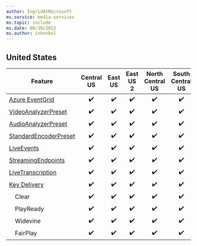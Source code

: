 ```yaml
---
author: IngridAtMicrosoft
ms.service: media-services
ms.topic: include
ms.date: 08/30/2022
ms.author: inhenkel
---
```


<!--Feature availability in region-->

## United States

| Feature | Central US | East US | East US 2 | North Central US | South Central US | West US | West US 2 | West US 3 | West Central US |
| ------- | :--------: | :-----: | :-------: | :--------------: | :--------------: | :-----: | :-------: | :-------: | :-------------: |
| [Azure EventGrid](../monitoring/reacting-to-media-services-events.md)|&#10004;&#65039;|&#10004;&#65039;|&#10004;&#65039;|&#10004;&#65039;|&#10004;&#65039;|&#10004;&#65039;|&#10004;&#65039;|&#10004;&#65039;|&#10004;&#65039;|
| [VideoAnalyzerPreset](../analyze-video-audio-files-concept.md)       |&#10004;&#65039;|&#10004;&#65039;|&#10004;&#65039;|&#10004;&#65039;|&#10004;&#65039;|&#10004;&#65039;|&#10004;&#65039;|&#10004;&#65039;|&#10004;&#65039;|
| [AudioAnalyzerPreset](../analyze-video-audio-files-concept.md)       |&#10004;&#65039;|&#10004;&#65039;|&#10004;&#65039;|&#10004;&#65039;|&#10004;&#65039;|&#10004;&#65039;|&#10004;&#65039;|&#10004;&#65039;|&#10004;&#65039;|
| [StandardEncoderPreset](../encode-concept.md)                        |&#10004;&#65039;|&#10004;&#65039;|&#10004;&#65039;|&#10004;&#65039;|&#10004;&#65039;|&#10004;&#65039;|&#10004;&#65039;|&#10004;&#65039;|&#10004;&#65039;|
| [LiveEvents](../stream-live-streaming-concept.md)                    |&#10004;&#65039;|&#10004;&#65039;|&#10004;&#65039;|&#10004;&#65039;|&#10004;&#65039;|&#10004;&#65039;|&#10004;&#65039;|&#10004;&#65039;|&#10004;&#65039;|
| [StreamingEndpoints](../stream-streaming-endpoint-concept.md)        |&#10004;&#65039;|&#10004;&#65039;|&#10004;&#65039;|&#10004;&#65039;|&#10004;&#65039;|&#10004;&#65039;|&#10004;&#65039;|&#10004;&#65039;|&#10004;&#65039;|
| [LiveTranscription](../live-event-live-transcription-how-to.md)      |&#10004;&#65039;|&#10004;&#65039;|&#10004;&#65039;|&#10004;&#65039;|&#10004;&#65039;|&#10004;&#65039;|&#10004;&#65039;|&#10004;&#65039;|&#10004;&#65039;|
| [Key Delivery](../drm-content-protection-concept.md)                 |&#10004;&#65039;|&#10004;&#65039;|&#10004;&#65039;|&#10004;&#65039;|&#10004;&#65039;|&#10004;&#65039;|&#10004;&#65039;|&#10004;&#65039;|&#10004;&#65039;|
| &emsp;Clear                                                          |&#10004;&#65039;|&#10004;&#65039;|&#10004;&#65039;|&#10004;&#65039;|&#10004;&#65039;|&#10004;&#65039;|&#10004;&#65039;|&#10004;&#65039;|&#10004;&#65039;|
| &emsp;PlayReady                                                      |&#10004;&#65039;|&#10004;&#65039;|&#10004;&#65039;|&#10004;&#65039;|&#10004;&#65039;|&#10004;&#65039;|&#10004;&#65039;|&#10004;&#65039;|&#10004;&#65039;|
| &emsp;Widevine                                                       |&#10004;&#65039;|&#10004;&#65039;|&#10004;&#65039;|&#10004;&#65039;|&#10004;&#65039;|&#10004;&#65039;|&#10004;&#65039;|&#10004;&#65039;|&#10004;&#65039;|
| &emsp;FairPlay                                                       |&#10004;&#65039;|&#10004;&#65039;|&#10004;&#65039;|&#10004;&#65039;|&#10004;&#65039;|&#10004;&#65039;|&#10004;&#65039;|&#10004;&#65039;|&#10004;&#65039;|
